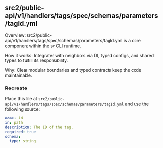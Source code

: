 ## src2/public-api/v1/handlers/tags/spec/schemas/parameters/tagId.yml

Overview: src2/public-api/v1/handlers/tags/spec/schemas/parameters/tagId.yml is a core component within the sv CLI runtime.

How it works: Integrates with neighbors via DI, typed configs, and shared types to fulfill its responsibility.

Why: Clear modular boundaries and typed contracts keep the code maintainable.

### Recreate

Place this file at `src2/public-api/v1/handlers/tags/spec/schemas/parameters/tagId.yml` and use the following source:

```yaml
name: id
in: path
description: The ID of the tag.
required: true
schema:
  type: string

```
